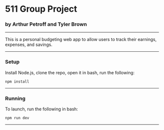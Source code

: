 # 511 Group Project

### by Arthur Petroff and Tyler Brown

---

This is a personal budgeting web app to allow users to track their earnings, expenses, and savings.

---

### Setup

Install Node.js, clone the repo, open it in bash, run the following:

```shell
npm install
```

---

### Running

To launch, run the following in bash:

```shell
npm run dev
```

---